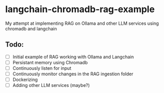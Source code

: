 # langchain-chromadb-rag-example
My attempt at implementing RAG on Ollama and other LLM services using chromadb and langchain

## Todo:
- [ ] Initial example of RAG working with Ollama and Langchain
- [ ] Persistant memory using Chromadb
- [ ] Continuously listen for input
- [ ] Continuously monitor changes in the RAG ingestion folder
- [ ] Dockerizing
- [ ] Adding other LLM services (maybe?)
